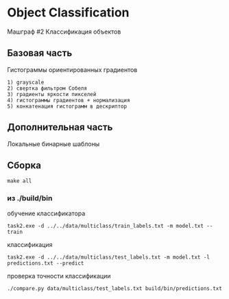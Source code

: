 # Object Classification
Машграф #2 Классификация объектов

## Базовая часть
Гистограммы ориентированных градиентов

    1) grayscale
    2) свертка фильтром Собеля
    3) градиенты яркости пикселей
    4) гистограммы градиентов + нормализация
    5) конкатенация гистограмм в дескриптор

## Дополнительная часть
Локальные бинарные шаблоны

## Сборка

    make all

### из ./build/bin
обучение классификатора

    task2.exe -d ../../data/multiclass/train_labels.txt -m model.txt --train

классификация

    task2.exe -d ../../data/multiclass/test_labels.txt -m model.txt -l predictions.txt --predict

проверка точности классификации

    ./compare.py data/multiclass/test_labels.txt build/bin/predictions.txt